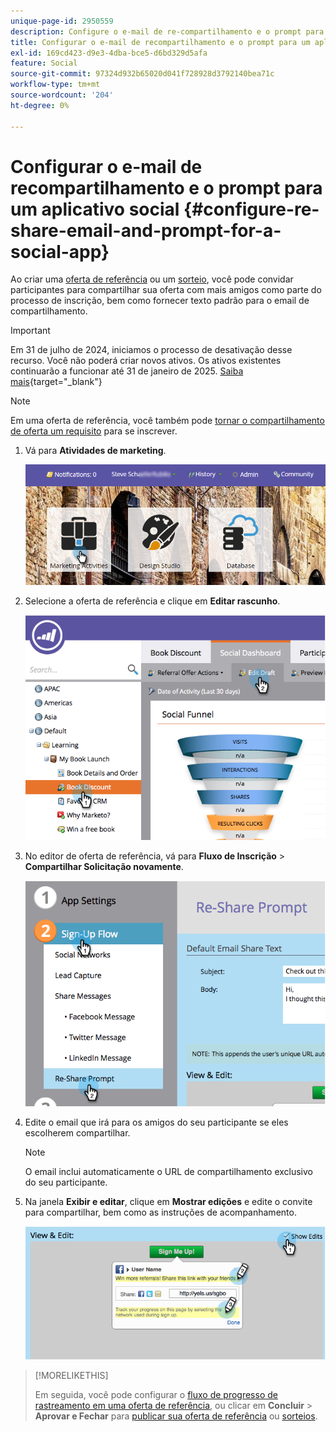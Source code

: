 ```yaml
---
unique-page-id: 2950559
description: Configure o e-mail de re-compartilhamento e o prompt para um aplicativo social - Documentação do Marketo - Documentação do produto
title: Configurar o e-mail de recompartilhamento e o prompt para um aplicativo social
exl-id: 169cd423-d9e3-4dba-bce5-d6bd329d5afa
feature: Social
source-git-commit: 97324d932b65020d041f728928d3792140bea71c
workflow-type: tm+mt
source-wordcount: '204'
ht-degree: 0%

---
```


# Configurar o e-mail de recompartilhamento e o prompt para um aplicativo social {#configure-re-share-email-and-prompt-for-a-social-app}

Ao criar uma [oferta de referência](/help/marketo/product-docs/demand-generation/social/referral-offers/create-a-referral-offer.md) ou um [sorteio](/help/marketo/product-docs/demand-generation/social/sweepstakes/create-sweepstakes.md), você pode convidar participantes para compartilhar sua oferta com mais amigos como parte do processo de inscrição, bem como fornecer texto padrão para o email de compartilhamento.

>[!IMPORTANT]
>
>Em 31 de julho de 2024, iniciamos o processo de desativação desse recurso. Você não poderá criar novos ativos. Os ativos existentes continuarão a funcionar até 31 de janeiro de 2025. [Saiba mais](https://nation.marketo.com/t5/employee-blogs/marketo-engage-social-features-deprecation/ba-p/351977){target="_blank"}

>[!NOTE]
>
>Em uma oferta de referência, você também pode [tornar o compartilhamento de oferta um requisito](/help/marketo/product-docs/demand-generation/social/social-functions/set-social-share-requirement.md) para se inscrever.

1. Vá para **Atividades de marketing**.

   ![](assets/login-marketing-activities-3.png)

1. Selecione a oferta de referência e clique em **Editar rascunho**.

   ![](assets/image2014-9-22-11-3a6-3a56.png)

1. No editor de oferta de referência, vá para **Fluxo de Inscrição** > **Compartilhar Solicitação novamente**.

   ![](assets/image2014-9-22-11-3a7-3a9.png)

1. Edite o email que irá para os amigos do seu participante se eles escolherem compartilhar.

   >[!NOTE]
   >
   >O email inclui automaticamente o URL de compartilhamento exclusivo do seu participante.

1. Na janela **Exibir e editar**, clique em **Mostrar edições** e edite o convite para compartilhar, bem como as instruções de acompanhamento.

   ![](assets/image2014-9-22-11-3a7-3a49.png)

>[!MORELIKETHIS]
>
>Em seguida, você pode configurar o [fluxo de progresso de rastreamento em uma oferta de referência](configure-track-progress-flow-for-a-referral-offer.md), ou clicar em **Concluir** > **Aprovar e Fechar** para [publicar sua oferta de referência](/help/marketo/product-docs/demand-generation/social/referral-offers/publish-a-referral-offer.md) ou [sorteios](/help/marketo/product-docs/demand-generation/social/sweepstakes/create-sweepstakes.md).
